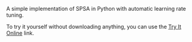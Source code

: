 A simple implementation of SPSA in Python with automatic learning rate tuning.

To try it yourself without downloading anything, you can use the [Try It Online](https://tio.run/##vVltb9s4Ev7uXzFIcYDcOIpf4jrOXQI4RRcp0iuKtIv7kM0ljEXbwkmiIEqJvIv97b1nSL1azja7wJ2BVBJfhsOZZ54ZsvE23aho8n2VqJBCkW7ID2OVpLRUekCx3ys@oyyMtyQ0RXHPjE23sR@ty9HvRRCIx0AO6FsW8@PnyFdRr/eGAqW1I5JEbPt0dEGrQInU7X1C609ZtEwxis6r6be3UexGnhl@N7CD7757ckU61sLpEX6rM2rOHpjG/IzqmbYpSM6sAMj/rCJZtt57cim2dd9IHk2qvlg9y8a8oTu1XXFeN07k0UnZukfYuOrrCBu9G9nOUIUySrOw2Tm3XX4qE8Eb02fkR0bmED/budwuA9noGPRqo56ZEQcHB@b5MYQbeBEji9SKvn75uqBnHx4uVycReRRIkUTsSawqKZFaptrtGRlfRCJCCX20@Tyqf@bbOqN65d@3jaRV6dZHyWJVnPqh/6v0XONl6TGIHla7kHhwK0F5V6Yf@akvAooV7zzTLO3bxtf0JIIM3ZqkB8N5ZkeJTLMkwpBKDKDQEvlxRZHa2TlkrP0nGQ0o3ciIBC2TzJMkNdQv@lcqg/hM85zAjyRpSFhu3I66bclLFaWJCjQLBo4l1IQ70Pokk7WMlpLEcqkSjyekyoxaqSBQz9ywUkmYBaKtv7ESHZ1jY/SW1onwfDj0vtT1B/pgJ54IYxmxItCBMEvSky/IgNnY0ED3L@kFlY7JGdFhFWpQcZklCWtYgbtPb99W8daS8a/C@ox0kpGnjUO6W0gz1v9xCycYnPkrhA7pjcoCNEvyVPbIaFMJbUTw1IZDEbathd@XbtqoZ1oJndp1E2sVzUthx6kfB1tjEXSCFB9hJrVqRK3b3c1wUIlSEgyqwK4bEa3h@JQQE@RlSSlyn6CKl/6svjKPQXwRQic1obj6f2od74njWCaIzUfLSRqsUAcH7yLMlhsAG94tBsJ/QF4Vg7xUifa/BE4vB23GORCZAOUqvNf@OtJdNfP/cZBggSJIyhTyYpCUeeQ1QdI1L29DLhMptA0WAaQsU2W8/4Cc89D0125UVCmstfZXKevQNhmkgCeJR1iqFlgludb0q9LPBRrjRD75KtOVl3XZU3s6kYbzCbuSAlMrC3Wpt8pt2LkItLIZjSFr2DcVKFYg34gx5qtFNDJvR@y@mGEMuXSjsvUm2FqS2YmvKhVKzlO7AVIk8z9Yy47YiTBjDh0HYLss5kpAta3wodoadp3KME61QSb4sgxoA97cPBo2Spvmw4wlcy4WYBRbSKVKkQq8ojy4MXm2XRv8URIvHexRiHweYhE2UVlrgEvSlqwXs3c3o73Guysn73flFDFnqtSimEh4dpkuynLqDX1oklBreTsS@QeWBeq41qwX2plYYrrWa82UhNr1V5ko7eSu3ohY9qvuz6bOq3eB0L2HTxh7a@l83tlSzW@QaCnOXW6Uv5TO7dFoQCMU1Z0lCi0Oz8mBkcBJXo66jA2Gf/HeZ64aQybem2ofo65@aZ97DFQUB6ZGnrJIqIgqSgRrNwLCnDVWPeTOWb8hdREj34K2tM8FbbPsYoiufIYwU5xxYlJhzG1ZrOA8mM3hip7GA9Tbs@EMBnFPRic7Rnze@FjJbt8WWNDsomgoRL2tevZWQG/Pi4G9PeVa3muPhEoFxj4WZW7FfFU4Ij6z2G5qL2AG5OFAJs9NLW3t92xOFRY6bAS/hk1NJg31ffrbeZNmjgv6aTjjRtoQYw/bzgZ7ghrpHzRq2@MNzoPRHkhYCmqkq50KxFoGPGEdZtw0oP/I7XkgwkdP2NNdy0VtQHMQmFPVjjo3huq6Bq6yj7sbF68ydoWdhtErVZjanNWBAf9vQfL734l@SZmP@Jufvx80If/FmsWYKIu9TuHTxXgZ9t2awm/VEH@OFwpOGMHGpZkgjZwfswRa1g2ueN4vhxuemxv/ud6sVkFmUk7udkKoe7zwW8cJAweMejYz7WmQ8l6PrxFQbuo0EXDIfShip31tgCzwfGZvLm6NbwfUuo7Y@OvNy/3mLFt/t4/jNwK7QhGJAhr1GsJxyZFQa4MCbqsyWqLbR5sUSJIippt/RybDG5uY2OX0FiNZ@Tjc2ISlzUxPaj@Rrz@47@TnBcpJ1tosYkpXvuM5QvJnmj3Es0HisFL1YWzSSauVqoWG2HdqC3vsKjZV/WuKCP2CkrXglrpQjLVllQrpH3LBaWO/9H@KWNPtEejlCNziuu6AJgM6uaOWvZ0hf4@G/doAps6Ed9hbj5yOJJdG5nUbwu6Jv@RaOEvpwcnhWI5zB8cpBwoesnb943H/oRLHcR4qnK9QOJTVOvZUr3dxcbELXOBMWC5n/af9AR/XoGQtlA3l3M7d@WQynI1O5gOau6fj4WgymxO/T8fT2clojBx46p4OZ3Okw9MBzdzJaDg9nc6K26jGb@qWb0ig7rvTOSh5zNzhjubj4Xg@Nln1ZHYynp7OJvw@ms1P341HdNdvxUIRkeytQ@OsMqKxKZxYHaZyE6xclN2bzGdv/j6Ziy@r2FXjfdG9/LvsNl2f2bvJMnT3PO6K@7Tm/WIVx@/hl7Soxk25WFX3nF0NQ/P9EeheITbD4p7IHnHUk@8B9RtkjeQorqLTLU1S7rZNSLt3e4Ui3zoK7N60lWItrQLniL09oL5qYFoDo7vkaEB11WToKxnEfNBj7RqZUi8wW8ODi7rpsmi6rLOUtrnU81crR9divVaHp5sLfmuaz27anqnrxQs4OS28Xt8O7zjH6IUbitzhjKQvXa4nduqEQwwdFUNvzz7dNYbbz/1Txnc2l4pHzRq7Ogud7qiJEVwOwzhOUyN3uju@344LrS3@Q7jCbutzeeU7KW@CP5Ut02EzINAwLoe0wqJ1CX75Ys9rgqQ1Id8ryiC3PggBjzcZyBu5zxKyW5@rvnJ8F9cxtDi@PL4@zqsT1aJ7oFpYrBRFTBb5DAhm16sBfe6XEy@7Ey9fNfG6O/EaE1M2irN3@gh/J/1KQN4VkLdW5sOOCBy@njkv1i2t0KEWawjTdN6kw09G68WALgd0XcowR2h7A8XHqsaZ1oqp6lBDNKb4NK/mv1b4DTVgv6pFX8EbP@KMpkpVQWcu0dsKsZxfot80lv5uMN///l8) link.
